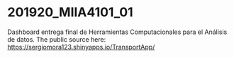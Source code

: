 # 201920_MIIA4101_01
Dashboard entrega final de Herramientas Computacionales para el Análisis de datos. The public source here: https://sergiomora123.shinyapps.io/TransportApp/
